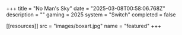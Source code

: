 +++
title = "No Man's Sky"
date = "2025-03-08T00:58:06.768Z"
description = ""
gaming = 2025
system = "Switch"
completed = false

[[resources]]
src = "images/boxart.jpg"
name = "featured"
+++

<!-- Start writing here...

**Final trophy count: __ of __**

![Trophy List](images/trophies.jpg) -->

